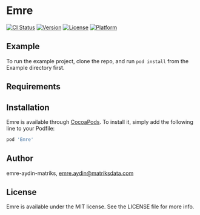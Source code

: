 # Emre

[![CI Status](https://img.shields.io/travis/emre-aydin-matriks/Emre.svg?style=flat)](https://travis-ci.org/emre-aydin-matriks/Emre)
[![Version](https://img.shields.io/cocoapods/v/Emre.svg?style=flat)](https://cocoapods.org/pods/Emre)
[![License](https://img.shields.io/cocoapods/l/Emre.svg?style=flat)](https://cocoapods.org/pods/Emre)
[![Platform](https://img.shields.io/cocoapods/p/Emre.svg?style=flat)](https://cocoapods.org/pods/Emre)

## Example

To run the example project, clone the repo, and run `pod install` from the Example directory first.

## Requirements

## Installation

Emre is available through [CocoaPods](https://cocoapods.org). To install
it, simply add the following line to your Podfile:

```ruby
pod 'Emre'
```

## Author

emre-aydin-matriks, emre.aydin@matriksdata.com

## License

Emre is available under the MIT license. See the LICENSE file for more info.
